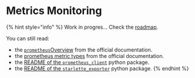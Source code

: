 # Metrics Monitoring



{% hint style="info" %}
Work in progres... Check the [roadmap](../roadmap.md).

You can still read:

* the [`prometheus`Overview](https://prometheus.io/docs/introduction/overview/) from the official documentation.
* the [prometheus metric types](https://prometheus.io/docs/concepts/metric_types/) from the official documentation.
* the [README of the `prometheus_client`](https://github.com/prometheus/client_pythonhttps://github.com/prometheus/client_python) python package.
* the [README of the `starlette_exporter`](https://github.com/stephenhillier/starlette_exporter) python package.
{% endhint %}


